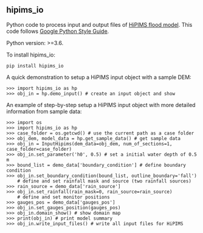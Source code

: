 hipims_io
--------
Python code to process input and output files of [HiPIMS flood model](https://github.com/xiaxilin/hipims). This code follows [Google Python Style Guide](http://google.github.io/styleguide/pyguide.html).

Python version: >=3.6.

To install hipims_io:
```
pip install hipims_io
```
A quick demonstration to setup a HiPIMS input object with a sample DEM:
```
>>> import hipims_io as hp
>>> obj_in = hp.demo_input() # create an input object and show
```
An example of step-by-step setup a HiPIMS input object with more detailed information from sample data:

```
>>> import os
>>> import hipims_io as hp
>>> case_folder = os.getcwd() # use the current path as a case folder
>>> obj_dem, model_data = hp.get_sample_data() # get sample data
>>> obj_in = InputHipims(dem_data=obj_dem, num_of_sections=1, case_folder=case_folder)
>>> obj_in.set_parameter('h0', 0.5) # set a initial water depth of 0.5 m
>>> bound_list = demo_data['boundary_condition'] # define boundary condition
>>> obj_in.set_boundary_condition(bound_list, outline_boundary='fall')
    # define and set rainfall mask and source (two rainfall sources)
>>> rain_source = demo_data['rain_source']
>>> obj_in.set_rainfall(rain_mask=0, rain_source=rain_source)
    # define and set monitor positions
>>> gauges_pos = demo_data['gauges_pos']
>>> obj_in.set_gauges_position(gauges_pos)
>>> obj_in.domain_show() # show domain map
>>> print(obj_in) # print model summary
>>> obj_in.write_input_files() # write all input files for HiPIMS
```